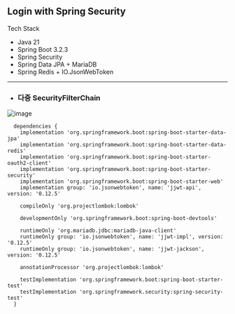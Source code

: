 ## Login with Spring Security

Tech Stack
- Java 21
- Spring Boot 3.2.3
- Spring Security
- Spring Data JPA + MariaDB
- Spring Redis + IO.JsonWebToken
---
- ### 다중 SecurityFilterChain
![image](https://github.com/hoi-82/login-exam/assets/155609128/52f20e77-a510-417b-af23-db8935adecec)

```
  dependencies {
  	implementation 'org.springframework.boot:spring-boot-starter-data-jpa'
  	implementation 'org.springframework.boot:spring-boot-starter-data-redis'
  	implementation 'org.springframework.boot:spring-boot-starter-oauth2-client'
  	implementation 'org.springframework.boot:spring-boot-starter-security'
  	implementation 'org.springframework.boot:spring-boot-starter-web'
  	implementation group: 'io.jsonwebtoken', name: 'jjwt-api', version: '0.12.5'
  
  	compileOnly 'org.projectlombok:lombok'
  
  	developmentOnly 'org.springframework.boot:spring-boot-devtools'
  
  	runtimeOnly 'org.mariadb.jdbc:mariadb-java-client'
  	runtimeOnly group: 'io.jsonwebtoken', name: 'jjwt-impl', version: '0.12.5'
  	runtimeOnly group: 'io.jsonwebtoken', name: 'jjwt-jackson', version: '0.12.5'
  
  	annotationProcessor 'org.projectlombok:lombok'
  
  	testImplementation 'org.springframework.boot:spring-boot-starter-test'
  	testImplementation 'org.springframework.security:spring-security-test'
  }
```
